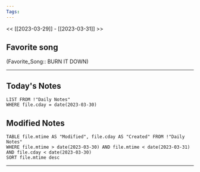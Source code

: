 ```yaml
---
Tags:
---
```

<< [[2023-03-29]] - [[2023-03-31]] >>
## Favorite song
(Favorite_Song:: BURN IT DOWN)

___
## Today's Notes
```dataview
LIST FROM !"Daily Notes"
WHERE file.cday = date(2023-03-30)
```
## Modified Notes
```dataview
TABLE file.mtime AS "Modified", file.cday AS "Created" FROM !"Daily Notes" 
WHERE file.mtime > date(2023-03-30) AND file.mtime < date(2023-03-31) AND file.cday < date(2023-03-30)
SORT file.mtime desc
```
___

